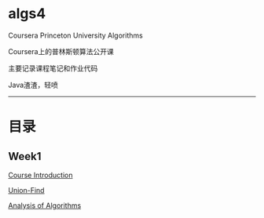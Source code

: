 # algs4
Coursera Princeton University Algorithms

Coursera上的普林斯顿算法公开课

主要记录课程笔记和作业代码

Java渣渣，轻喷

---

# 目录

## Week1

[Course Introduction]()

[Union-Find]()

[Analysis of Algorithms]()



